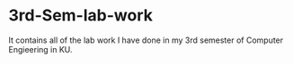 # 3rd-Sem-lab-work
It contains all of the lab work I have done in my 3rd semester of Computer Engieering in KU.

